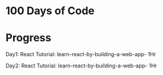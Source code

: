 # 100 Days of Code

# Progress
Day1: React Tutorial: learn-react-by-building-a-web-app- 1Hr 

Day2: React Tutorial: learn-react-by-building-a-web-app- 1Hr

